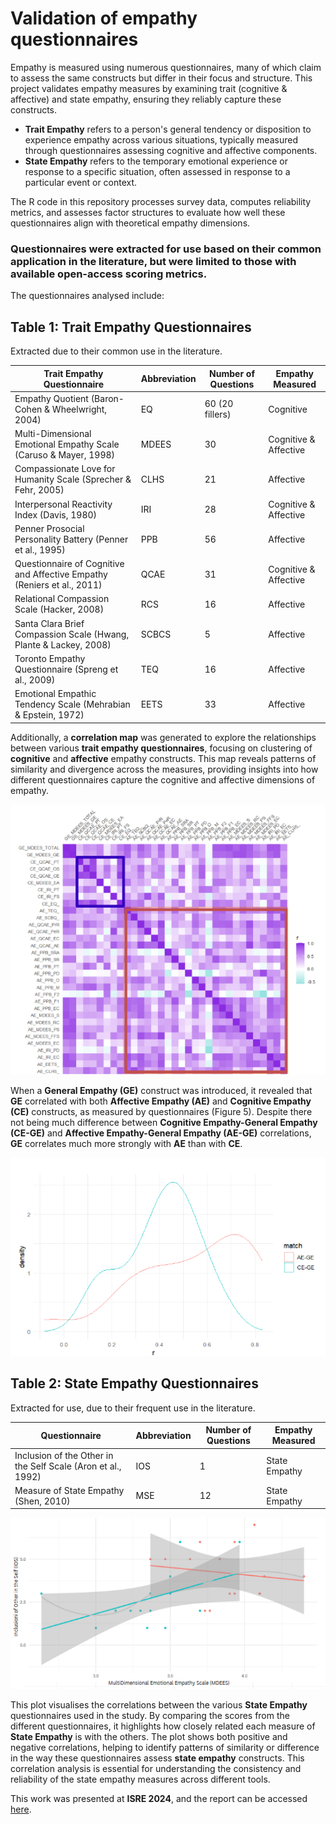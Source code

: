 # Validation of empathy questionnaires
Empathy is measured using numerous questionnaires, many of which claim to assess the same constructs but differ in their focus and structure. This project validates empathy measures by examining trait (cognitive & affective) and state empathy, ensuring they reliably capture these constructs.

- **Trait Empathy** refers to a person's general tendency or disposition to experience empathy across various situations, typically measured through questionnaires assessing cognitive and affective components.  
- **State Empathy** refers to the temporary emotional experience or response to a specific situation, often assessed in response to a particular event or context.
  
The R code in this repository processes survey data, computes reliability metrics, and assesses factor structures to evaluate how well these questionnaires align with theoretical empathy dimensions.

### **Questionnaires were extracted for use based on their common application in the literature, but were limited to those with available open-access scoring metrics.**

The questionnaires analysed include:
## **Table 1: Trait Empathy Questionnaires**  
Extracted due to their common use in the literature.  

| Trait Empathy Questionnaire | Abbreviation | Number of Questions | Empathy Measured |
|--------------|-------------|--------------------|------------------|
| Empathy Quotient (Baron-Cohen & Wheelwright, 2004) | EQ | 60 (20 fillers) | Cognitive |
| Multi-Dimensional Emotional Empathy Scale (Caruso & Mayer, 1998) | MDEES | 30 | Cognitive & Affective |
| Compassionate Love for Humanity Scale (Sprecher & Fehr, 2005) | CLHS | 21 | Affective |
| Interpersonal Reactivity Index (Davis, 1980) | IRI | 28 | Cognitive & Affective |
| Penner Prosocial Personality Battery (Penner et al., 1995) | PPB | 56 | Affective |
| Questionnaire of Cognitive and Affective Empathy (Reniers et al., 2011) | QCAE | 31 | Cognitive & Affective |
| Relational Compassion Scale (Hacker, 2008) | RCS | 16 | Affective |
| Santa Clara Brief Compassion Scale (Hwang, Plante & Lackey, 2008) | SCBCS | 5 | Affective |
| Toronto Empathy Questionnaire (Spreng et al., 2009) | TEQ | 16 | Affective |
| Emotional Empathic Tendency Scale (Mehrabian & Epstein, 1972) | EETS | 33 | Affective |

Additionally, a **correlation map** was generated to explore the relationships between various **trait empathy questionnaires**, focusing on clustering of **cognitive** and **affective** empathy constructs. This map reveals patterns of similarity and divergence across the measures, providing insights into how different questionnaires capture the cognitive and affective dimensions of empathy.
<p align="center">
  <img src="correlation-map.png" alt="Trait Empathy Correlation Map">
</p>

When a **General Empathy (GE)** construct was introduced, it revealed that **GE** correlated with both **Affective Empathy (AE)** and **Cognitive Empathy (CE)** constructs, as measured by questionnaires (Figure 5). Despite there not being much difference between **Cognitive Empathy-General Empathy (CE-GE)** and **Affective Empathy-General Empathy (AE-GE)** correlations, **GE** correlates much more strongly with **AE** than with **CE**.

<p align="center">
  <img src="density.png" alt="Trait Empathy Correlation Density Plot">
</p>

## **Table 2: State Empathy Questionnaires**  
Extracted for use, due to their frequent use in the literature.  

| Questionnaire | Abbreviation | Number of Questions | Empathy Measured |
|--------------|-------------|--------------------|------------------|
| Inclusion of the Other in the Self Scale (Aron et al., 1992) | IOS | 1 | State Empathy |
| Measure of State Empathy (Shen, 2010) | MSE | 12 | State Empathy |

<p align="center">
  <img src="./images/state-emp.png" alt="State Empathy Correlation Plot">
</p>

This plot visualises the correlations between the various **State Empathy** questionnaires used in the study. By comparing the scores from the different questionnaires, it highlights how closely related each measure of **State Empathy** is with the others. The plot shows both positive and negative correlations, helping to identify patterns of similarity or difference in the way these questionnaires assess **state empathy** constructs. This correlation analysis is essential for understanding the consistency and reliability of the state empathy measures across different tools.

This work was presented at **ISRE 2024**, and the report can be accessed [here](https://osf.io/fjaux).
